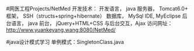 #网医工程Projects/NetMed 开发技术：
	开发语言， java 
	服务器， Tomcat6.0+
	框架， SSH（structs+spring+hibernate）
	数据库， MySql
	IDE, MyEclipse
	后台语言， java
	前台， jQuery+HTML+CSS
	与后台交互，Ajax
	访问网址：http://www.yuankeyang.wang:8080/NetMed/
	


#java设计模式学习 
	单例模式：SingletonClass.java

